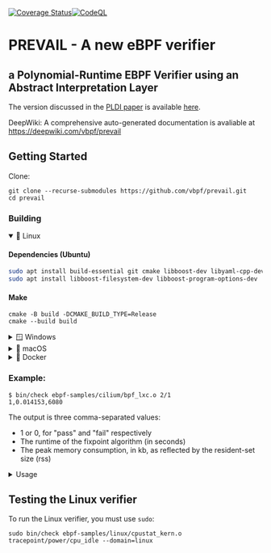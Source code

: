 [![Coverage Status](https://coveralls.io/repos/github/vbpf/prevail/badge.svg?branch=main)](https://coveralls.io/github/vbpf/prevail?branch=main)[![CodeQL](https://github.com/vbpf/prevail/actions/workflows/codeql-analysis.yml/badge.svg?branch=main)](https://github.com/vbpf/prevail/actions/workflows/codeql-analysis.yml)

# PREVAIL - A new eBPF verifier

## a Polynomial-Runtime EBPF Verifier using an Abstract Interpretation Layer

The version discussed in the [PLDI paper](https://vbpf.github.io/assets/prevail-paper.pdf) is
available [here](https://github.com/vbpf/prevail/tree/d29fd26345c3126bf166cf1c45233a9b2f9fb0a0).

DeepWiki: A comprehensive auto-generated documentation is avaliable at https://deepwiki.com/vbpf/prevail

## Getting Started

Clone:

```
git clone --recurse-submodules https://github.com/vbpf/prevail.git
cd prevail
```

### Building

<details open><summary>🐧 Linux</summary>

#### Dependencies (Ubuntu)

```bash
sudo apt install build-essential git cmake libboost-dev libyaml-cpp-dev
sudo apt install libboost-filesystem-dev libboost-program-options-dev
```

#### Make

```
cmake -B build -DCMAKE_BUILD_TYPE=Release
cmake --build build
```

</details>

<details><summary>🪟 Windows</summary>

#### Dependencies

* Install [git](https://git-scm.com/download/win)
* Install [Visual Studio Build Tools 2022](https://aka.ms/vs/17/release/vs_buildtools.exe) and:
    * Choose the "C++ build tools" workload (Visual Studio Build Tools 2022 has support for CMake Version 3.25)
    * Under Individual Components, select:
        * "C++ Clang Compiler"
        * "MSBuild support for LLVM"
* Install [nuget.exe](https://www.nuget.org/downloads)

#### Make on Windows (which uses a multi-configuration generator)

```
cmake -B build
cmake --build build --config Release
```

</details>


<details><summary>🍏 macOS</summary>

#### Dependencies:

```bash
brew install llvm cmake boost yaml-cpp
```

The system llvm currently comes with Clang 15, which isn't enough to compile prevail, as it depends on C++20. Brew's
llvm comes with Clang 17.

#### Make:

```
export CPATH=$(brew --prefix)/include LIBRARY_PATH=$(brew --prefix)/lib CMAKE_PREFIX_PATH=$(brew --prefix)
cmake -B build -DCMAKE_BUILD_TYPE=Release -DCMAKE_C_COMPILER=$(brew --prefix llvm)/bin/clang -DCMAKE_CXX_COMPILER=$(brew --prefix llvm)/bin/clang++
cmake --build build
```

</details>

<details><summary>🐋 Docker</summary>

#### Build and run

```bash
docker build -t prevail .
docker run -it prevail ebpf-samples/cilium/bpf_lxc.o 2/1
1,0.009812,4132
# To run the Linux verifier you'll need a privileged container:
docker run --privileged -it prevail ebpf-samples/linux/cpustat_kern.o --domain=linux
```

</details>

### Example:

```
$ bin/check ebpf-samples/cilium/bpf_lxc.o 2/1
1,0.014153,6080
```

The output is three comma-separated values:

* 1 or 0, for "pass" and "fail" respectively
* The runtime of the fixpoint algorithm (in seconds)
* The peak memory consumption, in kb, as reflected by the resident-set size (rss)

<details><summary>Usage</summary>

```
PREVAIL is a new eBPF verifier based on abstract interpretation.


bin/check [OPTIONS] path [section] [function]


POSITIONALS:
  path TEXT:FILE REQUIRED     Elf file to analyze
  section SECTION             Section to analyze
  function FUNCTION           Function to analyze

OPTIONS:
  -h,     --help              Print this help message and exit
          --section SECTION   Section to analyze
          --function FUNCTION Function to analyze
  -l                          List programs
          --domain DOMAIN:{stats,linux,zoneCrab,cfg} [zoneCrab]
                              Abstract domain

Features:
          --termination, --no-verify-termination{false}
                              Verify termination. Default: ignore
          --allow-division-by-zero, --no-division-by-zero{false}
                              Handling potential division by zero. Default: allow
  -s,     --strict            Apply additional checks that would cause runtime failures
          --include_groups GROUPS:{atomic32,atomic64,base32,base64,callx,divmul32,divmul64,packet}
                              Include conformance groups
          --exclude_groups GROUPS:{atomic32,atomic64,base32,base64,callx,divmul32,divmul64,packet}
                              Exclude conformance groups

Verbosity:
          --simplify, --no-simplify{false}
                              Simplify the display of the CFG by merging chains of instructions
                              into a single basic block. Default: enabled
          --line-info         Print line information
          --print-btf-types   Print BTF types
  -v                          Print invariants and first failure
  -f                          Print first failure

CFG output:
          --asm FILE          Print disassembly to FILE
          --dot FILE          Export control-flow graph to dot FILE
```

A standard alternative to the --asm flag is `llvm-objdump -S FILE`.

The cfg can be viewed using `dot` and the standard PDF viewer:

```
sudo apt install graphviz
bin/check ebpf-samples/cilium/bpf_lxc.o 2/1 --dot cfg.dot --domain=stats
dot -Tpdf cfg.dot > cfg.pdf
```

</details>

## Testing the Linux verifier

To run the Linux verifier, you must use `sudo`:

```
sudo bin/check ebpf-samples/linux/cpustat_kern.o tracepoint/power/cpu_idle --domain=linux
```
